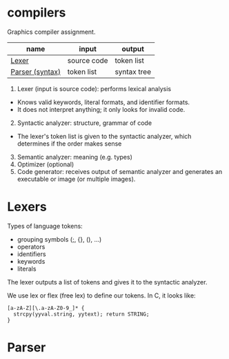 # compilers
Graphics compiler assignment.

name | input | output
--- | --- | ---
[Lexer](#lexers) | source code | token list
[Parser (syntax)](#parser) | token list | syntax tree

1. Lexer (input is source code): performs lexical analysis
- Knows valid keywords, literal formats, and identifier formats.
- It does not interpret anything; it only looks for invalid code.
2. Syntactic analyzer: structure, grammar of code
- The lexer's token list is given to the syntactic analyzer, which determines if the order makes sense
3. Semantic analyzer: meaning (e.g. types)
4. Optimizer (optional)
5. Code generator: receives output of semantic analyzer and generates an executable or image (or multiple images).

# Lexers

Types of language tokens:
- grouping symbols (;, {}, (), ...)
- operators
- identifiers
- keywords
- literals

The lexer outputs a list of tokens and gives it to the syntactic analyzer.

We use lex or flex (free lex) to define our tokens. In C, it looks like:
```
[a-zA-Z][\.a-zA-Z0-9_]* {
  strcpy(yyval.string, yytext); return STRING;
}
```

# Parser
